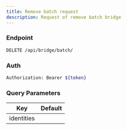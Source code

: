 ```yaml
---
title: Remove batch request
description: Request of remove batch bridge
---
```


### Endpoint

```bash
DELETE /api/bridge/batch/
```

### Auth

```bash
Authorization: Bearer ${token}
```

### Query Parameters

| Key | Default |
|-----|---------|
| identities |  |

